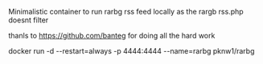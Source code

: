 Minimalistic container to run rarbg rss feed locally as the rargb rss.php doesnt filter

thanls to https://github.com/banteg for doing all the hard work 


docker run -d --restart=always -p 4444:4444 --name=rarbg pknw1/rarbg
